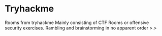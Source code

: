 # Tryhackme
Rooms from tryhackme
Mainly consisting of CTF Rooms or offensive security exercises. Rambling and brainstorming in no apparent order >.>
